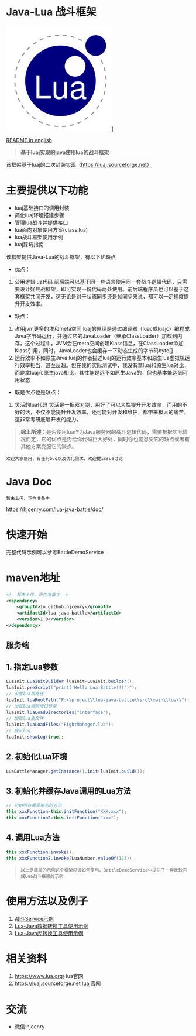# Java-Lua 战斗框架

![Powered][1]]

[1]: https://raw.githubusercontent.com/github/explore/80688e429a7d4ef2fca1e82350fe8e3517d3494d/topics/lua/lua.png

[README in english](https://github.com/hjcenry/lua-java-battle/blob/master/README.en.md)

> **基于luaj实现的java使用lua的战斗框架**

该框架基于luaj的二次封装实现（https://luaj.sourceforge.net）

# 主要提供以下功能

- luaj基础接口的调用封装
- 简化luaj环境搭建步骤
- 管理lua战斗并提供接口
- lua面向对象使用方案(class.lua)
- lua战斗框架使用示例
- luaj踩坑指南

该框架提供Java-Lua的战斗框架，有以下优缺点

- 优点：

1. 公用逻辑lua代码 前后端可以基于同一套语言使用同一套战斗逻辑代码，只需要设计好共战框架，即可实现一份代码两处使用。前后端程序员也可以基于这套框架共同开发，这无论是对于状态同步还是帧同步来说，都可以一定程度提升开发效率。

- 缺点：

1. 占用jvm更多的堆和meta空间
   luaj的原理是通过编译器（luac或luajc）编程成Java字节码运行，并通过它的JavaLoader（继承ClassLoader）加载到内存，这个过程中，JVM会在meta空间创建Klass信息，在ClassLoader添加Klass引用，同时，JavaLoader也会缓存一下动态生成的字节码byte[]
2. 运行效率不如原生Java
   luaj的作者描述luaj的运行效率基本和原生lua虚拟机运行效率相当，甚至反超。但在我的实际测试中，我没有拿luaj和原生lua对比，而是拿luaj和原生java相比，其性能是远不如原生Java的，但也基本能达到可用状态

- 既是优点也是缺点：

1. 灵活的lua代码 灵活是一把双刃剑，用好了可以大幅提升开发效率，而用的不好的话，不仅不能提升开发效率，还可能对开发和维护，都带来极大的痛苦，这非常考研底层开发的能力。

> **综上所述**：是否使用lua作为Java服务器的战斗逻辑代码，需要根据实际情况而定，它的优点是否给你代码巨大好处，同时你也能忍受它的缺点或者有其他方案克服它的缺点。

`欢迎大家使用，有任何bug以及优化需求，欢迎提issue讨论`

# Java Doc

`暂未上传，正在准备中`

https://hjcenry.com/lua-java-battle/doc/

# 快速开始

完整代码示例可以参考BattleDemoService

# maven地址

```xml
<!--暂未上传，正在准备中-->
<dependency>
    <groupId>io.github.hjcenry</groupId>
    <artifactId>lua-java-battle</artifactId>
    <version>1.0</version>
</dependency>
```

## 服务端

## 1. 指定Lua参数

```java
LuaInit.LuaInitBuilder luaInit=LuaInit.builder();
luaInit.preScript("print('Hello Lua Battle!!!')");
// 设置lua根路径
luaInit.luaRootPath("F:\\project\\lua-java-battle\\src\\main\\lua\\");
// 加载lua调用接口目录
luaInit.luaLoadDirectories("interface");
// 加载lua主文件
luaInit.luaLoadFiles("FightManager.lua");
// 展示log
luaInit.showLog(true);
```

## 2. 初始化Lua环境

```java
LuaBattleManager.getInstance().init(luaInit.build());
```

## 3. 初始化并缓存Java调用的Lua方法

```java
// 初始所有需要用到的方法
this.xxxFunction=this.initFunction("XXX.xxx");
this.xxxFunction2=this.initFunction("xxx");
```

## 4. 调用Lua方法

```java
this.xxxFunction.invoke();
this.xxxFunction2.invoke(LuaNumber.valueOf(123));
```

> `以上是简单的示例这个框架应该如何使用，BattleDemoService中提供了一套比较完成Lua战斗框架的示例`

# 使用方法以及例子

1. [战斗Service示例](https://github.com/hjcenry/lua-java-battle/src/main/test/com/hjc/demo/service/BattleDemoService.java)
2. [Lua-Java数据转换工具使用示例](https://github.com/hjcenry/lua-java-battle/src/main/test/com/hjc/demo/conver/ConvertModelLuaFileTest.java)
3. [Lua-Java库转换工具使用示例](https://github.com/hjcenry/lua-java-battle/src/main/test/com/hjc/demo/conver/ConvertLibLuaFileTest.java)

# 相关资料

1. https://www.lua.org/ lua官网
2. https://luaj.sourceforge.net luaj官网

# 交流

- 微信:hjcenry